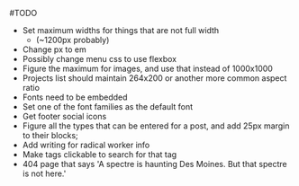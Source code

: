 #TODO

* Set maximum widths for things that are not full width
	* (~1200px probably)
* Change px to em
* Possibly change menu css to use flexbox
* Figure the maximum for images, and use that instead of 1000x1000
* Projects list should maintain 264x200 or another more common aspect ratio
* Fonts need to be embedded
* Set one of the font families as the default font
* Get footer social icons
* Figure all the types that can be entered for a post, and add 25px margin to their blocks;
* Add writing for radical worker info
* Make tags clickable to search for that tag
* 404 page that says 'A spectre is haunting Des Moines. But that spectre is not here.'
